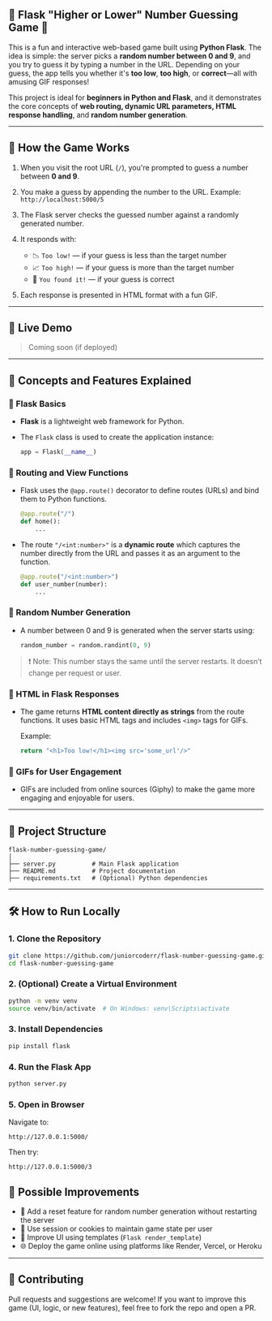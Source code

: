 ## 🔢 Flask "Higher or Lower" Number Guessing Game 🎯

This is a fun and interactive web-based game built using **Python Flask**. The idea is simple: the server picks a **random number between 0 and 9**, and you try to guess it by typing a number in the URL. Depending on your guess, the app tells you whether it's **too low**, **too high**, or **correct**—all with amusing GIF responses!

This project is ideal for **beginners in Python and Flask**, and it demonstrates the core concepts of **web routing, dynamic URL parameters, HTML response handling**, and **random number generation**.

---

## 📌 How the Game Works

1. When you visit the root URL (`/`), you're prompted to guess a number between **0 and 9**.
2. You make a guess by appending the number to the URL.
   Example: `http://localhost:5000/5`
3. The Flask server checks the guessed number against a randomly generated number.
4. It responds with:

   * 📉 `Too low!` — if your guess is less than the target number
   * 📈 `Too high!` — if your guess is more than the target number
   * 🎉 `You found it!` — if your guess is correct
5. Each response is presented in HTML format with a fun GIF.

---

## 🚀 Live Demo

> Coming soon (if deployed)

---

## 🧠 Concepts and Features Explained

### 🔹 Flask Basics

* **Flask** is a lightweight web framework for Python.
* The `Flask` class is used to create the application instance:

  ```python
  app = Flask(__name__)
  ```

### 🔹 Routing and View Functions

* Flask uses the `@app.route()` decorator to define routes (URLs) and bind them to Python functions.

  ```python
  @app.route("/")
  def home():
      ...
  ```

* The route `"/<int:number>"` is a **dynamic route** which captures the number directly from the URL and passes it as an argument to the function.

  ```python
  @app.route("/<int:number>")
  def user_number(number):
      ...
  ```

### 🔹 Random Number Generation

* A number between 0 and 9 is generated when the server starts using:

  ```python
  random_number = random.randint(0, 9)
  ```

> ❗ Note: This number stays the same until the server restarts. It doesn’t change per request or user.

### 🔹 HTML in Flask Responses

* The game returns **HTML content directly as strings** from the route functions. It uses basic HTML tags and includes `<img>` tags for GIFs.

  Example:

  ```python
  return "<h1>Too low!</h1><img src='some_url'/>"
  ```

### 🔹 GIFs for User Engagement

* GIFs are included from online sources (Giphy) to make the game more engaging and enjoyable for users.

---

## 📂 Project Structure

```text
flask-number-guessing-game/
│
├── server.py          # Main Flask application
├── README.md          # Project documentation
├── requirements.txt   # (Optional) Python dependencies
```

---

## 🛠️ How to Run Locally

### 1. Clone the Repository

```bash
git clone https://github.com/juniorcoderr/flask-number-guessing-game.git
cd flask-number-guessing-game
```

### 2. (Optional) Create a Virtual Environment

```bash
python -m venv venv
source venv/bin/activate  # On Windows: venv\Scripts\activate
```

### 3. Install Dependencies

```bash
pip install flask
```

### 4. Run the Flask App

```bash
python server.py
```

### 5. Open in Browser

Navigate to:

```
http://127.0.0.1:5000/
```

Then try:

```
http://127.0.0.1:5000/3
```

## 🔧 Possible Improvements

* 🔁 Add a reset feature for random number generation without restarting the server
* 🧠 Use session or cookies to maintain game state per user
* 🎨 Improve UI using templates (`Flask render_template`)
* 🌐 Deploy the game online using platforms like Render, Vercel, or Heroku

---

## 🤝 Contributing

Pull requests and suggestions are welcome! If you want to improve this game (UI, logic, or new features), feel free to fork the repo and open a PR.
